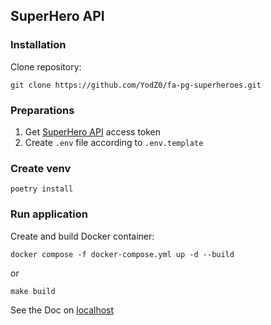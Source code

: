 ## SuperHero API

### Installation

Clone repository:

```commandline
git clone https://github.com/YodZ0/fa-pg-superheroes.git
```

### Preparations

1. Get [SuperHero API](https://superheroapi.com) access token
2. Create `.env` file according to `.env.template`

### Create venv
```commandline
poetry install
```

### Run application

Create and build Docker container:
```commandline
docker compose -f docker-compose.yml up -d --build
```
or
```commandline
make build
```

See the Doc on [localhost](http://localhost:8000/docs)
